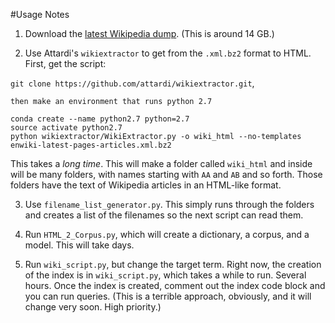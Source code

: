 #Usage Notes

1. Download the [latest Wikipedia dump](https://dumps.wikimedia.org/enwiki/latest/enwiki-latest-pages-articles.xml.bz2). (This is around 14 GB.)

2. Use Attardi's `wikiextractor` to get from the `.xml.bz2` format to HTML.  First, get the script:
 
 `git clone https://github.com/attardi/wikiextractor.git`, 
	
	then make an environment that runs python 2.7 
	
 ```
 conda create --name python2.7 python=2.7
 source activate python2.7
 python wikiextractor/WikiExtractor.py -o wiki_html --no-templates enwiki-latest-pages-articles.xml.bz2
 ```
 This takes a _long time_.  This will make a folder called `wiki_html` and inside will be many folders, with names starting with `AA` and `AB` and so forth.  Those folders have the text of Wikipedia articles in an HTML-like format.  
 
3. Use `filename_list_generator.py`.  This simply runs through the folders and creates a list of the filenames so the next script can read them.

4. Run `HTML_2_Corpus.py`, which will create a dictionary, a corpus, and a model.  This will take days. 

5. Run `wiki_script.py`, but change the target term.  Right now, the creation of the index is in `wiki_script.py`, which takes a while to run.  Several hours. Once the index is created, comment out the index code block and you can run queries.  (This is a terrible approach, obviously, and it will change very soon.  High priority.)
 

